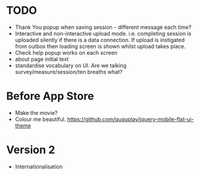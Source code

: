 
TODO
====

* Thank You popup when saving session - different message each time?
* Interactive and non-interactive upload mode. i.e. completing session is uploaded silently if there is a data connection. If upload is instigated from outbox then loading screen is shown whilst upload takes place.
* Check help popup works on each screen 
* about page initial text
* standardise vocabulary on UI. Are we talking survey/measure/session/ten breaths what?

Before App Store
================

* Make the movie?
* Colour me beautiful.
https://github.com/ququplay/jquery-mobile-flat-ui-theme


Version 2
=========

* Internationalisation 

